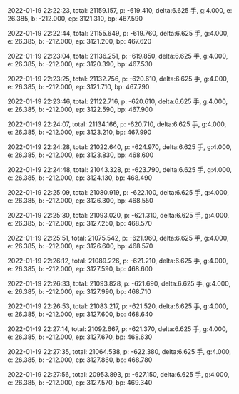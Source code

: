 2022-01-19 22:22:23, total: 21159.157, p: -619.410, delta:6.625 手, g:4.000, e: 26.385, b: -212.000, ep: 3121.310, bp: 467.590

2022-01-19 22:22:44, total: 21155.649, p: -619.760, delta:6.625 手, g:4.000, e: 26.385, b: -212.000, ep: 3121.200, bp: 467.620

2022-01-19 22:23:04, total: 21136.251, p: -619.850, delta:6.625 手, g:4.000, e: 26.385, b: -212.000, ep: 3120.390, bp: 467.530

2022-01-19 22:23:25, total: 21132.756, p: -620.610, delta:6.625 手, g:4.000, e: 26.385, b: -212.000, ep: 3121.710, bp: 467.790

2022-01-19 22:23:46, total: 21122.716, p: -620.610, delta:6.625 手, g:4.000, e: 26.385, b: -212.000, ep: 3122.590, bp: 467.900

2022-01-19 22:24:07, total: 21134.166, p: -620.710, delta:6.625 手, g:4.000, e: 26.385, b: -212.000, ep: 3123.210, bp: 467.990

2022-01-19 22:24:28, total: 21022.640, p: -624.970, delta:6.625 手, g:4.000, e: 26.385, b: -212.000, ep: 3123.830, bp: 468.600

2022-01-19 22:24:48, total: 21043.328, p: -623.790, delta:6.625 手, g:4.000, e: 26.385, b: -212.000, ep: 3124.130, bp: 468.490

2022-01-19 22:25:09, total: 21080.919, p: -622.100, delta:6.625 手, g:4.000, e: 26.385, b: -212.000, ep: 3126.300, bp: 468.550

2022-01-19 22:25:30, total: 21093.020, p: -621.310, delta:6.625 手, g:4.000, e: 26.385, b: -212.000, ep: 3127.250, bp: 468.570

2022-01-19 22:25:51, total: 21075.542, p: -621.960, delta:6.625 手, g:4.000, e: 26.385, b: -212.000, ep: 3126.600, bp: 468.570

2022-01-19 22:26:12, total: 21089.226, p: -621.210, delta:6.625 手, g:4.000, e: 26.385, b: -212.000, ep: 3127.590, bp: 468.600

2022-01-19 22:26:33, total: 21093.828, p: -621.690, delta:6.625 手, g:4.000, e: 26.385, b: -212.000, ep: 3127.990, bp: 468.710

2022-01-19 22:26:53, total: 21083.217, p: -621.520, delta:6.625 手, g:4.000, e: 26.385, b: -212.000, ep: 3127.600, bp: 468.640

2022-01-19 22:27:14, total: 21092.667, p: -621.370, delta:6.625 手, g:4.000, e: 26.385, b: -212.000, ep: 3127.670, bp: 468.630

2022-01-19 22:27:35, total: 21064.538, p: -622.380, delta:6.625 手, g:4.000, e: 26.385, b: -212.000, ep: 3127.860, bp: 468.780

2022-01-19 22:27:56, total: 20953.893, p: -627.150, delta:6.625 手, g:4.000, e: 26.385, b: -212.000, ep: 3127.570, bp: 469.340